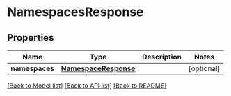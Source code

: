 # NamespacesResponse

## Properties
Name | Type | Description | Notes
------------ | ------------- | ------------- | -------------
**namespaces** | [**NamespaceResponse**](NamespaceResponse.md) |  | [optional] 

[[Back to Model list]](../README.md#documentation-for-models) [[Back to API list]](../README.md#documentation-for-api-endpoints) [[Back to README]](../README.md)

